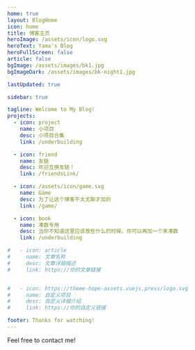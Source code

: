 ```yaml
---
home: true
layout: BlogHome
icon: home
title: 博客主页
heroImage: /assets/icon/logo.svg
heroText: Yama's Blog
heroFullScreen: false
article: false
bgImage: /assets/images/bk1.jpg
bgImageDark: /assets/images/bk-night1.jpg

lastUpdated: true

sidebar: true

tagline: Welcome to My Blog!
projects:
  - icon: project
    name: 小项目
    desc: 小项目合集
    link: /underbuilding

  - icon: friend
    name: 友链
    desc: 欢迎互换友链！
    link: /friendsLink/

  - icon: /assets/icon/game.svg
    name: Game
    desc: 为了让这个博客不太无聊才加的
    link: /game/

  - icon: book
    name: 凑数专用
    desc: 当你不知道这里应该放些什么的时候，你可以再加一个来凑数
    link: /underbuilding

#   - icon: article
#     name: 文章名称
#     desc: 文章详细描述
#     link: https://你的文章链接


#   - icon: https://theme-hope-assets.vuejs.press/logo.svg
#     name: 自定义项目
#     desc: 自定义详细介绍
#     link: https://你的自定义链接

footer: Thanks for watching!
---
```

<!--配置这些东西参考：https://theme-hope.vuejs.press/zh/config/frontmatter/layout.html#sidebar-->
Feel free to contact me!

